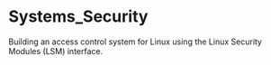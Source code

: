 # Systems_Security
Building an access control system for Linux using the Linux Security Modules (LSM) interface. 
